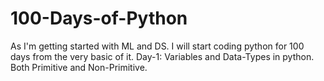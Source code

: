 # 100-Days-of-Python
As I'm getting started with ML and DS. I will start coding python for 100 days from the very basic of it.
Day-1: Variables and Data-Types in python. Both Primitive and Non-Primitive.
